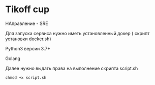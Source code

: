 # Tikoff cup
НАправление - SRE

Для запуска сервиса нужно иметь установленный докер ( скрипт установки docker.sh)

Python3 версии 3.7+

Golang


Далее нужно выдать права на выполнение скрипта script.sh

``chmod +x script.sh ``

